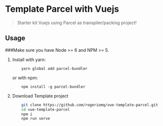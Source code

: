 # Template Parcel with Vuejs
> Starter kit Vuejs using Parcel as transpiler/packing project!
## Usage
###Make sure you have Node >= 6 and NPM >= 5.
1. Install with yarn:

    ```shell
        yarn global add parcel-bundler
    ```
    
    or with npm:
    
    ```shell
        npm install -g parcel-bundler
    ```

2. Download Template project
    ```bash
        git clone https://github.com/rogeriomq/vue-template-parcel.git
        cd vue-template-parcel
        npm i
        npm run serve
    ```
